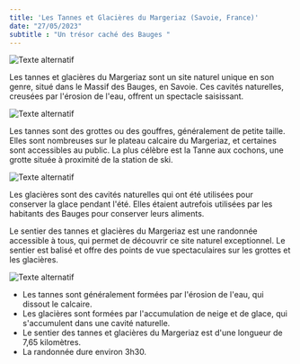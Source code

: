 ```yaml
---
title: 'Les Tannes et Glacières du Margeriaz (Savoie, France)'
date: "27/05/2023"
subtitle : "Un trésor caché des Bauges "
---
```


![Texte alternatif](../images/tannes/tanne2.jpg "Titre de l'image")

Les tannes et glacières du Margeriaz sont un site naturel unique en son genre, situé dans le Massif des Bauges, en Savoie. Ces cavités naturelles, creusées par l'érosion de l'eau, offrent un spectacle saisissant.

![Texte alternatif](../images/tannes/tanne3.jpg "Titre de l'image")

Les tannes sont des grottes ou des gouffres, généralement de petite taille. Elles sont nombreuses sur le plateau calcaire du Margeriaz, et certaines sont accessibles au public. La plus célèbre est la Tanne aux cochons, une grotte située à proximité de la station de ski.

![Texte alternatif](../images/tannes/tanne1.jpg "Titre de l'image")

Les glacières sont des cavités naturelles qui ont été utilisées pour conserver la glace pendant l'été. Elles étaient autrefois utilisées par les habitants des Bauges pour conserver leurs aliments.

Le sentier des tannes et glacières du Margeriaz est une randonnée accessible à tous, qui permet de découvrir ce site naturel exceptionnel. Le sentier est balisé et offre des points de vue spectaculaires sur les grottes et les glacières.

![Texte alternatif](../images/tannes/tanne4.jpg "Titre de l'image")

* Les tannes sont généralement formées par l'érosion de l'eau, qui dissout le calcaire.
* Les glacières sont formées par l'accumulation de neige et de glace, qui s'accumulent dans une cavité naturelle.
* Le sentier des tannes et glacières du Margeriaz est d'une longueur de 7,65 kilomètres.
* La randonnée dure environ 3h30.